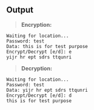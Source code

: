 ## Output
> **Encryption:**
```
Waiting for location...
Password: test
Data: this is for test purpose
Encrypt/Decrypt [e/d]: e
yijr hr ept sdrs ttqunri
```
> **Decryption:**
```
Waiting for location...
Password: test
Data: yijr hr ept sdrs ttqunri
Encrypt/Decrypt [e/d]: d
this is for test purpose
```
